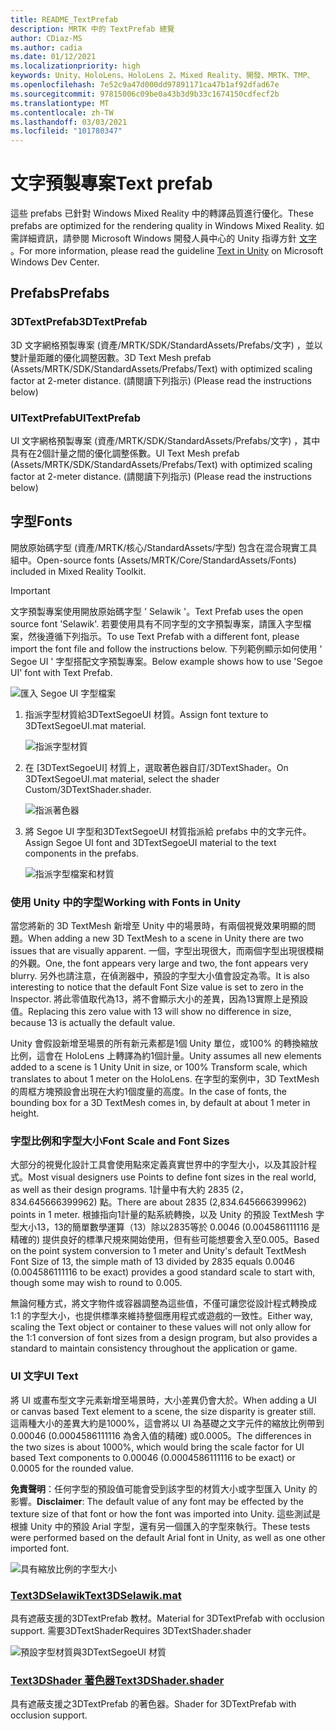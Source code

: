 ```yaml
---
title: README_TextPrefab
description: MRTK 中的 TextPrefab 總覽
author: CDiaz-MS
ms.author: cadia
ms.date: 01/12/2021
ms.localizationpriority: high
keywords: Unity、HoloLens、HoloLens 2、Mixed Reality、開發、MRTK、TMP、
ms.openlocfilehash: 7e52c9a47d000dd97891171ca47b1af92dfad67e
ms.sourcegitcommit: 97815006c09be0a43b3d9b33c1674150cdfecf2b
ms.translationtype: MT
ms.contentlocale: zh-TW
ms.lasthandoff: 03/03/2021
ms.locfileid: "101780347"
---
```

# <a name="text-prefab"></a><span data-ttu-id="a7f3d-104">文字預製專案</span><span class="sxs-lookup"><span data-stu-id="a7f3d-104">Text prefab</span></span>

<span data-ttu-id="a7f3d-105">這些 prefabs 已針對 Windows Mixed Reality 中的轉譯品質進行優化。</span><span class="sxs-lookup"><span data-stu-id="a7f3d-105">These prefabs are optimized for the rendering quality in Windows Mixed Reality.</span></span> <span data-ttu-id="a7f3d-106">如需詳細資訊，請參閱 Microsoft Windows 開發人員中心的 Unity 指導方針 [文字](https://docs.microsoft.com/windows/mixed-reality/text-in-unity) 。</span><span class="sxs-lookup"><span data-stu-id="a7f3d-106">For more information, please read the guideline [Text in Unity](https://docs.microsoft.com/windows/mixed-reality/text-in-unity) on Microsoft Windows Dev Center.</span></span>

## <a name="prefabs"></a><span data-ttu-id="a7f3d-107">Prefabs</span><span class="sxs-lookup"><span data-stu-id="a7f3d-107">Prefabs</span></span>

### <a name="3dtextprefab"></a><span data-ttu-id="a7f3d-108">3DTextPrefab</span><span class="sxs-lookup"><span data-stu-id="a7f3d-108">3DTextPrefab</span></span>

<span data-ttu-id="a7f3d-109">3D 文字網格預製專案 (資產/MRTK/SDK/StandardAssets/Prefabs/文字) ，並以雙計量距離的優化調整因數。</span><span class="sxs-lookup"><span data-stu-id="a7f3d-109">3D Text Mesh prefab (Assets/MRTK/SDK/StandardAssets/Prefabs/Text) with optimized scaling factor at 2-meter distance.</span></span> <span data-ttu-id="a7f3d-110"> (請閱讀下列指示) </span><span class="sxs-lookup"><span data-stu-id="a7f3d-110">(Please read the instructions below)</span></span>

### <a name="uitextprefab"></a><span data-ttu-id="a7f3d-111">UITextPrefab</span><span class="sxs-lookup"><span data-stu-id="a7f3d-111">UITextPrefab</span></span>

<span data-ttu-id="a7f3d-112">UI 文字網格預製專案 (資產/MRTK/SDK/StandardAssets/Prefabs/文字) ，其中具有在2個計量之間的優化調整係數。</span><span class="sxs-lookup"><span data-stu-id="a7f3d-112">UI Text Mesh prefab (Assets/MRTK/SDK/StandardAssets/Prefabs/Text) with optimized scaling factor at 2-meter distance.</span></span> <span data-ttu-id="a7f3d-113"> (請閱讀下列指示) </span><span class="sxs-lookup"><span data-stu-id="a7f3d-113">(Please read the instructions below)</span></span>

## <a name="fonts"></a><span data-ttu-id="a7f3d-114">字型</span><span class="sxs-lookup"><span data-stu-id="a7f3d-114">Fonts</span></span>

<span data-ttu-id="a7f3d-115">開放原始碼字型 (資產/MRTK/核心/StandardAssets/字型) 包含在混合現實工具組中。</span><span class="sxs-lookup"><span data-stu-id="a7f3d-115">Open-source fonts (Assets/MRTK/Core/StandardAssets/Fonts) included in Mixed Reality Toolkit.</span></span>

> [!IMPORTANT]
> <span data-ttu-id="a7f3d-116">文字預製專案使用開放原始碼字型 ' Selawik '。</span><span class="sxs-lookup"><span data-stu-id="a7f3d-116">Text Prefab uses the open source font 'Selawik'.</span></span> <span data-ttu-id="a7f3d-117">若要使用具有不同字型的文字預製專案，請匯入字型檔案，然後遵循下列指示。</span><span class="sxs-lookup"><span data-stu-id="a7f3d-117">To use Text Prefab with a different font, please import the font file and follow the instructions below.</span></span> <span data-ttu-id="a7f3d-118">下列範例顯示如何使用 ' Segoe UI ' 字型搭配文字預製專案。</span><span class="sxs-lookup"><span data-stu-id="a7f3d-118">Below example shows how to use 'Segoe UI' font with Text Prefab.</span></span>

![匯入 Segoe UI 字型檔案](Images/TextPrefab/TextPrefabInstructions01.png)

1. <span data-ttu-id="a7f3d-120">指派字型材質給3DTextSegoeUI 材質。</span><span class="sxs-lookup"><span data-stu-id="a7f3d-120">Assign font texture to 3DTextSegoeUI.mat material.</span></span>

    ![指派字型材質](Images/TextPrefab/TextPrefabInstructions02.png)

1. <span data-ttu-id="a7f3d-122">在 [3DTextSegoeUI] 材質上，選取著色器自訂/3DTextShader。</span><span class="sxs-lookup"><span data-stu-id="a7f3d-122">On 3DTextSegoeUI.mat material, select the shader Custom/3DTextShader.shader.</span></span>

    ![指派著色器](Images/TextPrefab/TextPrefabInstructions03.png)

1. <span data-ttu-id="a7f3d-124">將 Segoe UI 字型和3DTextSegoeUI 材質指派給 prefabs 中的文字元件。</span><span class="sxs-lookup"><span data-stu-id="a7f3d-124">Assign Segoe UI font and 3DTextSegoeUI material to the text components in the prefabs.</span></span>

    ![指派字型檔案和材質](Images/TextPrefab/TextPrefabInstructions04.png)

### <a name="working-with-fonts-in-unity"></a><span data-ttu-id="a7f3d-126">使用 Unity 中的字型</span><span class="sxs-lookup"><span data-stu-id="a7f3d-126">Working with Fonts in Unity</span></span>

<span data-ttu-id="a7f3d-127">當您將新的 3D TextMesh 新增至 Unity 中的場景時，有兩個視覺效果明顯的問題。</span><span class="sxs-lookup"><span data-stu-id="a7f3d-127">When adding a new 3D TextMesh to a scene in Unity there are two issues that are visually apparent.</span></span> <span data-ttu-id="a7f3d-128">一個，字型出現很大，而兩個字型出現很模糊的外觀。</span><span class="sxs-lookup"><span data-stu-id="a7f3d-128">One, the font appears very large and two, the font appears very blurry.</span></span> <span data-ttu-id="a7f3d-129">另外也請注意，在偵測器中，預設的字型大小值會設定為零。</span><span class="sxs-lookup"><span data-stu-id="a7f3d-129">It is also interesting to notice that the default Font Size value is set to zero in the Inspector.</span></span> <span data-ttu-id="a7f3d-130">將此零值取代為13，將不會顯示大小的差異，因為13實際上是預設值。</span><span class="sxs-lookup"><span data-stu-id="a7f3d-130">Replacing this zero value with 13 will show no difference in size, because 13 is actually the default value.</span></span>

<span data-ttu-id="a7f3d-131">Unity 會假設新增至場景的所有新元素都是1個 Unity 單位，或100% 的轉換縮放比例，這會在 HoloLens 上轉譯為約1個計量。</span><span class="sxs-lookup"><span data-stu-id="a7f3d-131">Unity assumes all new elements added to a scene is 1 Unity Unit in size, or 100%  Transform scale, which translates to about 1 meter on the HoloLens.</span></span> <span data-ttu-id="a7f3d-132">在字型的案例中，3D TextMesh 的周框方塊預設會出現在大約1個度量的高度。</span><span class="sxs-lookup"><span data-stu-id="a7f3d-132">In the case of fonts, the bounding box for a 3D TextMesh comes in, by default at about 1 meter in height.</span></span>

### <a name="font-scale-and-font-sizes"></a><span data-ttu-id="a7f3d-133">字型比例和字型大小</span><span class="sxs-lookup"><span data-stu-id="a7f3d-133">Font Scale and Font Sizes</span></span>

<span data-ttu-id="a7f3d-134">大部分的視覺化設計工具會使用點來定義真實世界中的字型大小，以及其設計程式。</span><span class="sxs-lookup"><span data-stu-id="a7f3d-134">Most visual designers use Points to define font sizes in the real world, as well as their design programs.</span></span> <span data-ttu-id="a7f3d-135">1計量中有大約 2835 (2，834.645666399962) 點。</span><span class="sxs-lookup"><span data-stu-id="a7f3d-135">There are about 2835 (2,834.645666399962) points in 1 meter.</span></span> <span data-ttu-id="a7f3d-136">根據指向1計量的點系統轉換，以及 Unity 的預設 TextMesh 字型大小13，13的簡單數學運算（13）除以2835等於 0.0046 (0.004586111116 是精確的) 提供良好的標準尺規來開始使用，但有些可能想要舍入至0.005。</span><span class="sxs-lookup"><span data-stu-id="a7f3d-136">Based on the point system conversion to 1 meter and Unity's default TextMesh Font Size of 13, the simple math of 13 divided by 2835 equals 0.0046 (0.004586111116 to be exact) provides a good standard scale to start with, though some may wish to round to 0.005.</span></span>

<span data-ttu-id="a7f3d-137">無論何種方式，將文字物件或容器調整為這些值，不僅可讓您從設計程式轉換成1:1 的字型大小，也提供標準來維持整個應用程式或遊戲的一致性。</span><span class="sxs-lookup"><span data-stu-id="a7f3d-137">Either way, scaling the Text object or container to these values will not only allow for the 1:1 conversion of font sizes from a design program, but also provides a standard to maintain consistency throughout the application or game.</span></span>

### <a name="ui-text"></a><span data-ttu-id="a7f3d-138">UI 文字</span><span class="sxs-lookup"><span data-stu-id="a7f3d-138">UI Text</span></span>

<span data-ttu-id="a7f3d-139">將 UI 或畫布型文字元素新增至場景時，大小差異仍會大於。</span><span class="sxs-lookup"><span data-stu-id="a7f3d-139">When adding a UI or canvas based Text element to a scene, the size disparity is greater still.</span></span> <span data-ttu-id="a7f3d-140">這兩種大小的差異大約是1000%，這會將以 UI 為基礎之文字元件的縮放比例帶到 0.00046 (0.0004586111116 為舍入值的精確) 或0.0005。</span><span class="sxs-lookup"><span data-stu-id="a7f3d-140">The differences in the two sizes is about 1000%, which would bring the scale factor for UI based Text components to 0.00046 (0.0004586111116 to be exact) or 0.0005 for the rounded value.</span></span>

<span data-ttu-id="a7f3d-141">**免責聲明**：任何字型的預設值可能會受到該字型的材質大小或字型匯入 Unity 的影響。</span><span class="sxs-lookup"><span data-stu-id="a7f3d-141">**Disclaimer**: The default value of any font may be effected by the texture size of that font or how the font was imported into Unity.</span></span> <span data-ttu-id="a7f3d-142">這些測試是根據 Unity 中的預設 Arial 字型，還有另一個匯入的字型來執行。</span><span class="sxs-lookup"><span data-stu-id="a7f3d-142">These tests were performed based on the default Arial font in Unity, as well as one other imported font.</span></span>

![具有縮放比例的字型大小](Images/TextPrefab/TextPrefabInstructions07.png)

### <a name="text3dselawikmat"></a>[<span data-ttu-id="a7f3d-144">Text3DSelawik</span><span class="sxs-lookup"><span data-stu-id="a7f3d-144">Text3DSelawik.mat</span></span>](https://github.com/microsoft/MixedRealityToolkit-Unity/tree/mrtk_development/Assets/MRTK/Core/StandardAssets/Materials)

<span data-ttu-id="a7f3d-145">具有遮蔽支援的3DTextPrefab 教材。</span><span class="sxs-lookup"><span data-stu-id="a7f3d-145">Material for 3DTextPrefab with occlusion support.</span></span> <span data-ttu-id="a7f3d-146">需要3DTextShader</span><span class="sxs-lookup"><span data-stu-id="a7f3d-146">Requires 3DTextShader.shader</span></span>

![預設字型材質與3DTextSegoeUI 材質](Images/TextPrefab/TextPrefabInstructions06.png)

### <a name="text3dshadershader"></a>[<span data-ttu-id="a7f3d-148">Text3DShader 著色器</span><span class="sxs-lookup"><span data-stu-id="a7f3d-148">Text3DShader.shader</span></span>](https://github.com/microsoft/MixedRealityToolkit-Unity/tree/mrtk_development/Assets/MRTK/Core/StandardAssets/Shaders)

<span data-ttu-id="a7f3d-149">具有遮蔽支援之3DTextPrefab 的著色器。</span><span class="sxs-lookup"><span data-stu-id="a7f3d-149">Shader for 3DTextPrefab with occlusion support.</span></span>
